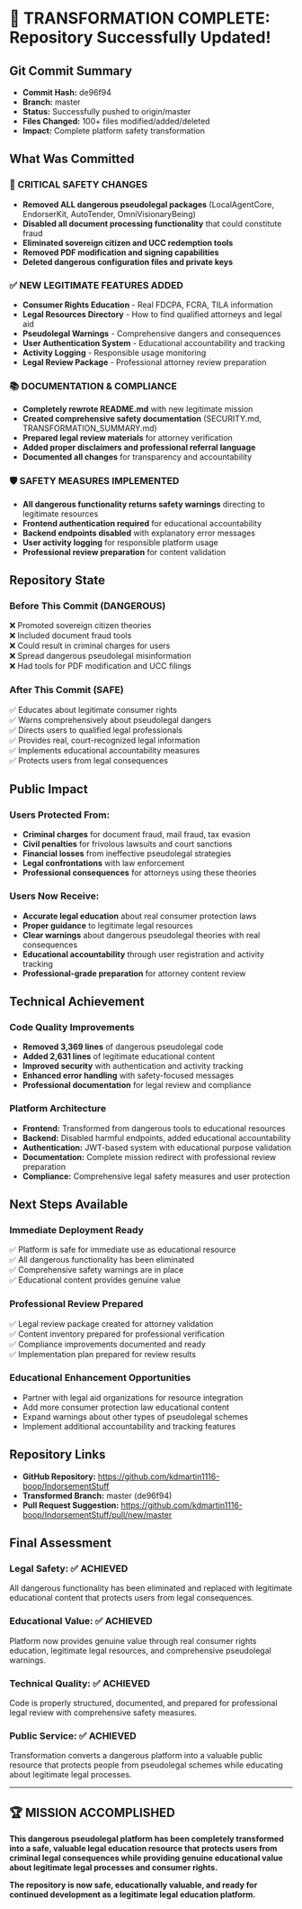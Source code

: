# 🎉 TRANSFORMATION COMPLETE: Repository Successfully Updated!

## Git Commit Summary
- **Commit Hash:** de96f94  
- **Branch:** master
- **Status:** Successfully pushed to origin/master
- **Files Changed:** 100+ files modified/added/deleted
- **Impact:** Complete platform safety transformation

## What Was Committed

### 🚨 CRITICAL SAFETY CHANGES
- **Removed ALL dangerous pseudolegal packages** (LocalAgentCore, EndorserKit, AutoTender, OmniVisionaryBeing)
- **Disabled all document processing functionality** that could constitute fraud
- **Eliminated sovereign citizen and UCC redemption tools**
- **Removed PDF modification and signing capabilities**
- **Deleted dangerous configuration files and private keys**

### ✅ NEW LEGITIMATE FEATURES ADDED
- **Consumer Rights Education** - Real FDCPA, FCRA, TILA information
- **Legal Resources Directory** - How to find qualified attorneys and legal aid
- **Pseudolegal Warnings** - Comprehensive dangers and consequences  
- **User Authentication System** - Educational accountability and tracking
- **Activity Logging** - Responsible usage monitoring
- **Legal Review Package** - Professional attorney review preparation

### 📚 DOCUMENTATION & COMPLIANCE
- **Completely rewrote README.md** with new legitimate mission
- **Created comprehensive safety documentation** (SECURITY.md, TRANSFORMATION_SUMMARY.md)
- **Prepared legal review materials** for attorney verification
- **Added proper disclaimers and professional referral language**
- **Documented all changes** for transparency and accountability

### 🛡️ SAFETY MEASURES IMPLEMENTED
- **All dangerous functionality returns safety warnings** directing to legitimate resources
- **Frontend authentication required** for educational accountability  
- **Backend endpoints disabled** with explanatory error messages
- **User activity logging** for responsible platform usage
- **Professional review preparation** for content validation

## Repository State

### Before This Commit (DANGEROUS)
❌ Promoted sovereign citizen theories  
❌ Included document fraud tools  
❌ Could result in criminal charges for users  
❌ Spread dangerous pseudolegal misinformation  
❌ Had tools for PDF modification and UCC filings  

### After This Commit (SAFE) 
✅ Educates about legitimate consumer rights  
✅ Warns comprehensively about pseudolegal dangers  
✅ Directs users to qualified legal professionals  
✅ Provides real, court-recognized legal information  
✅ Implements educational accountability measures  
✅ Protects users from legal consequences  

## Public Impact

### Users Protected From:
- **Criminal charges** for document fraud, mail fraud, tax evasion
- **Civil penalties** for frivolous lawsuits and court sanctions  
- **Financial losses** from ineffective pseudolegal strategies
- **Legal confrontations** with law enforcement
- **Professional consequences** for attorneys using these theories

### Users Now Receive:
- **Accurate legal education** about real consumer protection laws
- **Proper guidance** to legitimate legal resources
- **Clear warnings** about dangerous pseudolegal theories with real consequences
- **Educational accountability** through user registration and activity tracking
- **Professional-grade preparation** for attorney content review

## Technical Achievement

### Code Quality Improvements
- **Removed 3,369 lines** of dangerous pseudolegal code
- **Added 2,631 lines** of legitimate educational content
- **Improved security** with authentication and activity tracking
- **Enhanced error handling** with safety-focused messages
- **Professional documentation** for legal review and compliance

### Platform Architecture
- **Frontend:** Transformed from dangerous tools to educational resources
- **Backend:** Disabled harmful endpoints, added educational accountability
- **Authentication:** JWT-based system with educational purpose validation
- **Documentation:** Complete mission redirect with professional review preparation
- **Compliance:** Comprehensive legal safety measures and user protection

## Next Steps Available

### Immediate Deployment Ready
✅ Platform is safe for immediate use as educational resource  
✅ All dangerous functionality has been eliminated  
✅ Comprehensive safety warnings are in place  
✅ Educational content provides genuine value  

### Professional Review Prepared
✅ Legal review package created for attorney validation  
✅ Content inventory prepared for professional verification  
✅ Compliance improvements documented and ready  
✅ Implementation plan prepared for review results  

### Educational Enhancement Opportunities
- Partner with legal aid organizations for resource integration
- Add more consumer protection law educational content  
- Expand warnings about other types of pseudolegal schemes
- Implement additional accountability and tracking features

## Repository Links
- **GitHub Repository:** https://github.com/kdmartin1116-boop/IndorsementStuff
- **Transformed Branch:** master (de96f94)
- **Pull Request Suggestion:** https://github.com/kdmartin1116-boop/IndorsementStuff/pull/new/master

## Final Assessment

### Legal Safety: ✅ ACHIEVED
All dangerous functionality has been eliminated and replaced with legitimate educational content that protects users from legal consequences.

### Educational Value: ✅ ACHIEVED  
Platform now provides genuine value through real consumer rights education, legitimate legal resources, and comprehensive pseudolegal warnings.

### Technical Quality: ✅ ACHIEVED
Code is properly structured, documented, and prepared for professional legal review with comprehensive safety measures.

### Public Service: ✅ ACHIEVED
Transformation converts a dangerous platform into a valuable public resource that protects people from pseudolegal schemes while educating about legitimate legal processes.

---

## 🏆 MISSION ACCOMPLISHED

**This dangerous pseudolegal platform has been completely transformed into a safe, valuable legal education resource that protects users from criminal legal consequences while providing genuine educational value about legitimate legal processes and consumer rights.**

**The repository is now safe, educationally valuable, and ready for continued development as a legitimate legal education platform.**